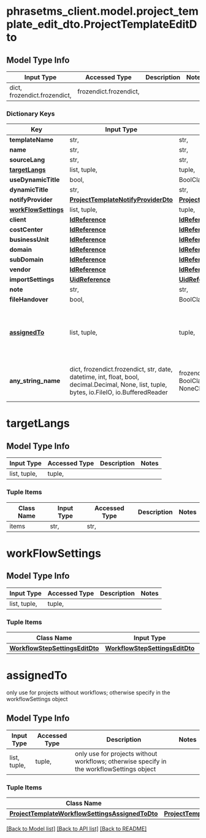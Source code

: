 # phrasetms_client.model.project_template_edit_dto.ProjectTemplateEditDto

## Model Type Info

| Input Type                   | Accessed Type          | Description | Notes |
| ---------------------------- | ---------------------- | ----------- | ----- |
| dict, frozendict.frozendict, | frozendict.frozendict, |             |

### Dictionary Keys

| Key                                       | Input Type                                                                                                                                  | Accessed Type                                                                           | Description                                                                               | Notes      |
| ----------------------------------------- | ------------------------------------------------------------------------------------------------------------------------------------------- | --------------------------------------------------------------------------------------- | ----------------------------------------------------------------------------------------- | ---------- |
| **templateName**                          | str,                                                                                                                                        | str,                                                                                    |                                                                                           |
| **name**                                  | str,                                                                                                                                        | str,                                                                                    |                                                                                           | [optional] |
| **sourceLang**                            | str,                                                                                                                                        | str,                                                                                    |                                                                                           | [optional] |
| **[targetLangs](#targetLangs)**           | list, tuple,                                                                                                                                | tuple,                                                                                  |                                                                                           | [optional] |
| **useDynamicTitle**                       | bool,                                                                                                                                       | BoolClass,                                                                              |                                                                                           | [optional] |
| **dynamicTitle**                          | str,                                                                                                                                        | str,                                                                                    |                                                                                           | [optional] |
| **notifyProvider**                        | [**ProjectTemplateNotifyProviderDto**](ProjectTemplateNotifyProviderDto.md)                                                                 | [**ProjectTemplateNotifyProviderDto**](ProjectTemplateNotifyProviderDto.md)             |                                                                                           | [optional] |
| **[workFlowSettings](#workFlowSettings)** | list, tuple,                                                                                                                                | tuple,                                                                                  |                                                                                           | [optional] |
| **client**                                | [**IdReference**](IdReference.md)                                                                                                           | [**IdReference**](IdReference.md)                                                       |                                                                                           | [optional] |
| **costCenter**                            | [**IdReference**](IdReference.md)                                                                                                           | [**IdReference**](IdReference.md)                                                       |                                                                                           | [optional] |
| **businessUnit**                          | [**IdReference**](IdReference.md)                                                                                                           | [**IdReference**](IdReference.md)                                                       |                                                                                           | [optional] |
| **domain**                                | [**IdReference**](IdReference.md)                                                                                                           | [**IdReference**](IdReference.md)                                                       |                                                                                           | [optional] |
| **subDomain**                             | [**IdReference**](IdReference.md)                                                                                                           | [**IdReference**](IdReference.md)                                                       |                                                                                           | [optional] |
| **vendor**                                | [**IdReference**](IdReference.md)                                                                                                           | [**IdReference**](IdReference.md)                                                       |                                                                                           | [optional] |
| **importSettings**                        | [**UidReference**](UidReference.md)                                                                                                         | [**UidReference**](UidReference.md)                                                     |                                                                                           | [optional] |
| **note**                                  | str,                                                                                                                                        | str,                                                                                    |                                                                                           | [optional] |
| **fileHandover**                          | bool,                                                                                                                                       | BoolClass,                                                                              | Default: false                                                                            | [optional] |
| **[assignedTo](#assignedTo)**             | list, tuple,                                                                                                                                | tuple,                                                                                  | only use for projects without workflows; otherwise specify in the workflowSettings object | [optional] |
| **any_string_name**                       | dict, frozendict.frozendict, str, date, datetime, int, float, bool, decimal.Decimal, None, list, tuple, bytes, io.FileIO, io.BufferedReader | frozendict.frozendict, str, BoolClass, decimal.Decimal, NoneClass, tuple, bytes, FileIO | any string name can be used but the value must be the correct type                        | [optional] |

# targetLangs

## Model Type Info

| Input Type   | Accessed Type | Description | Notes |
| ------------ | ------------- | ----------- | ----- |
| list, tuple, | tuple,        |             |

### Tuple Items

| Class Name | Input Type | Accessed Type | Description | Notes |
| ---------- | ---------- | ------------- | ----------- | ----- |
| items      | str,       | str,          |             |

# workFlowSettings

## Model Type Info

| Input Type   | Accessed Type | Description | Notes |
| ------------ | ------------- | ----------- | ----- |
| list, tuple, | tuple,        |             |

### Tuple Items

| Class Name                                                        | Input Type                                                        | Accessed Type                                                     | Description | Notes |
| ----------------------------------------------------------------- | ----------------------------------------------------------------- | ----------------------------------------------------------------- | ----------- | ----- |
| [**WorkflowStepSettingsEditDto**](WorkflowStepSettingsEditDto.md) | [**WorkflowStepSettingsEditDto**](WorkflowStepSettingsEditDto.md) | [**WorkflowStepSettingsEditDto**](WorkflowStepSettingsEditDto.md) |             |

# assignedTo

only use for projects without workflows; otherwise specify in the workflowSettings object

## Model Type Info

| Input Type   | Accessed Type | Description                                                                               | Notes |
| ------------ | ------------- | ----------------------------------------------------------------------------------------- | ----- |
| list, tuple, | tuple,        | only use for projects without workflows; otherwise specify in the workflowSettings object |

### Tuple Items

| Class Name                                                                                          | Input Type                                                                                          | Accessed Type                                                                                       | Description | Notes |
| --------------------------------------------------------------------------------------------------- | --------------------------------------------------------------------------------------------------- | --------------------------------------------------------------------------------------------------- | ----------- | ----- |
| [**ProjectTemplateWorkflowSettingsAssignedToDto**](ProjectTemplateWorkflowSettingsAssignedToDto.md) | [**ProjectTemplateWorkflowSettingsAssignedToDto**](ProjectTemplateWorkflowSettingsAssignedToDto.md) | [**ProjectTemplateWorkflowSettingsAssignedToDto**](ProjectTemplateWorkflowSettingsAssignedToDto.md) |             |

[[Back to Model list]](../../README.md#documentation-for-models) [[Back to API list]](../../README.md#documentation-for-api-endpoints) [[Back to README]](../../README.md)
